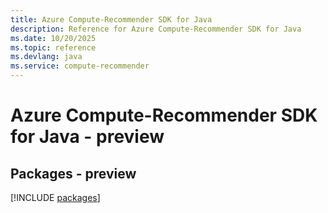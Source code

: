 ```yaml
---
title: Azure Compute-Recommender SDK for Java
description: Reference for Azure Compute-Recommender SDK for Java
ms.date: 10/20/2025
ms.topic: reference
ms.devlang: java
ms.service: compute-recommender
---
```

# Azure Compute-Recommender SDK for Java - preview
## Packages - preview
[!INCLUDE [packages](compute-recommender-index.md)]